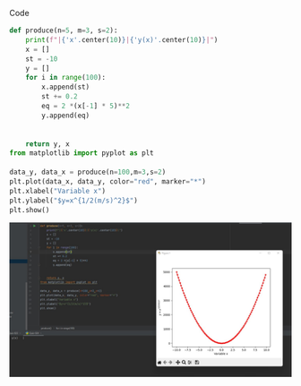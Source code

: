 Code
```.py
def produce(n=5, m=3, s=2):
    print(f"|{'x'.center(10)}|{'y(x)'.center(10)}|")
    x = []
    st = -10
    y = []
    for i in range(100):
        x.append(st)
        st += 0.2
        eq = 2 *(x[-1] * 5)**2
        y.append(eq)


    return y, x
from matplotlib import pyplot as plt

data_y, data_x = produce(n=100,m=3,s=2)
plt.plot(data_x, data_y, color="red", marker="*")
plt.xlabel("Variable x")
plt.ylabel("$y=x^{1/2(m/s)^2}$")
plt.show()
```
![](https://github.com/ZavenGaloyan/Unit2_repo/blob/main/Quizzes/Quiz.024.jpg)
